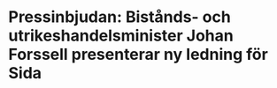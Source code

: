 # Pressinbjudan: Bistånds- och utrikeshandelsminister Johan Forssell presenterar ny ledning för Sida


